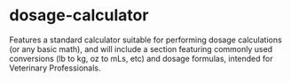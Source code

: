 # dosage-calculator
Features a standard calculator suitable for performing dosage calculations (or any basic math), and will include a section featuring commonly used conversions (lb to kg, oz to mLs, etc) and dosage formulas, intended for Veterinary Professionals.
